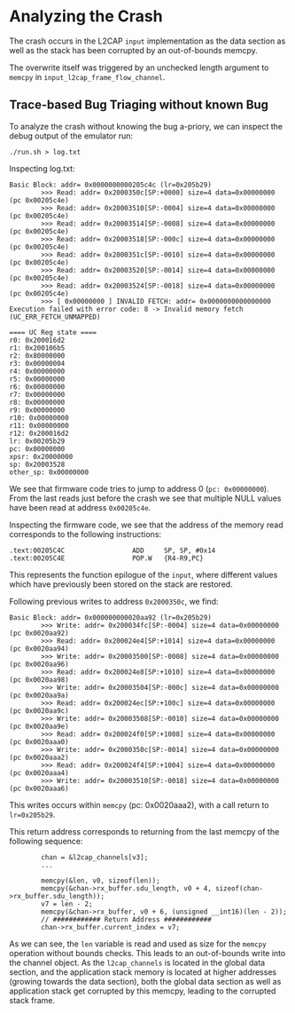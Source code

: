 # Analyzing the Crash
The crash occurs in the L2CAP `input` implementation as the data section as well as the stack has been corrupted by an out-of-bounds memcpy.

The overwrite itself was triggered by an unchecked length argument to `memcpy` in `input_l2cap_frame_flow_channel`.

## Trace-based Bug Triaging without known Bug
To analyze the crash without knowing the bug a-priory, we can inspect the debug output of the emulator run:

```
./run.sh > log.txt
```

Inspecting log.txt:
```
Basic Block: addr= 0x0000000000205c4c (lr=0x205b29)
        >>> Read: addr= 0x2000350c[SP:+0000] size=4 data=0x00000000 (pc 0x00205c4e)
        >>> Read: addr= 0x20003510[SP:-0004] size=4 data=0x00000000 (pc 0x00205c4e)
        >>> Read: addr= 0x20003514[SP:-0008] size=4 data=0x00000000 (pc 0x00205c4e)
        >>> Read: addr= 0x20003518[SP:-000c] size=4 data=0x00000000 (pc 0x00205c4e)
        >>> Read: addr= 0x2000351c[SP:-0010] size=4 data=0x00000000 (pc 0x00205c4e)
        >>> Read: addr= 0x20003520[SP:-0014] size=4 data=0x00000000 (pc 0x00205c4e)
        >>> Read: addr= 0x20003524[SP:-0018] size=4 data=0x00000000 (pc 0x00205c4e)
        >>> [ 0x00000000 ] INVALID FETCH: addr= 0x0000000000000000
Execution failed with error code: 8 -> Invalid memory fetch (UC_ERR_FETCH_UNMAPPED)

==== UC Reg state ====
r0: 0x200016d2
r1: 0x200106b5
r2: 0x80000000
r3: 0x00000004
r4: 0x00000000
r5: 0x00000000
r6: 0x00000000
r7: 0x00000000
r8: 0x00000000
r9: 0x00000000
r10: 0x00000000
r11: 0x00000000
r12: 0x200016d2
lr: 0x00205b29
pc: 0x00000000
xpsr: 0x20000000
sp: 0x20003528
other_sp: 0x00000000
```

We see that firmware code tries to jump to address 0 (`pc: 0x00000000`). From the last reads just before the crash we see that multiple NULL values have been read at address `0x00205c4e`.

Inspecting the firmware code, we see that the address of the memory read corresponds to the following instructions:
```
.text:00205C4C                 ADD     SP, SP, #0x14
.text:00205C4E                 POP.W   {R4-R9,PC}
```
This represents the function epilogue of the `input`, where different values which have previously been stored on the stack are restored. 

Following previous writes to address `0x2000350c`, we find:
```
Basic Block: addr= 0x000000000020aa92 (lr=0x205b29)
        >>> Write: addr= 0x200034fc[SP:-0004] size=4 data=0x00000000 (pc 0x0020aa92)
        >>> Read: addr= 0x200024e4[SP:+1014] size=4 data=0x00000000 (pc 0x0020aa94)
        >>> Write: addr= 0x20003500[SP:-0008] size=4 data=0x00000000 (pc 0x0020aa96)
        >>> Read: addr= 0x200024e8[SP:+1010] size=4 data=0x00000000 (pc 0x0020aa98)
        >>> Write: addr= 0x20003504[SP:-000c] size=4 data=0x00000000 (pc 0x0020aa9a)
        >>> Read: addr= 0x200024ec[SP:+100c] size=4 data=0x00000000 (pc 0x0020aa9c)
        >>> Write: addr= 0x20003508[SP:-0010] size=4 data=0x00000000 (pc 0x0020aa9e)
        >>> Read: addr= 0x200024f0[SP:+1008] size=4 data=0x00000000 (pc 0x0020aaa0)
        >>> Write: addr= 0x2000350c[SP:-0014] size=4 data=0x00000000 (pc 0x0020aaa2)
        >>> Read: addr= 0x200024f4[SP:+1004] size=4 data=0x00000000 (pc 0x0020aaa4)
        >>> Write: addr= 0x20003510[SP:-0018] size=4 data=0x00000000 (pc 0x0020aaa6)
```
This writes occurs within `memcpy` (pc: 0x0020aaa2), with a call return to `lr=0x205b29`. 

This return address corresponds to returning from the last memcpy of the following sequence:

```
        chan = &l2cap_channels[v3];
        ...

        memcpy(&len, v0, sizeof(len));
        memcpy(&chan->rx_buffer.sdu_length, v0 + 4, sizeof(chan->rx_buffer.sdu_length));
        v7 = len - 2;
        memcpy(&chan->rx_buffer, v0 + 6, (unsigned __int16)(len - 2));
        // ############ Return Address ############
        chan->rx_buffer.current_index = v7;
```

As we can see, the `len` variable is read and used as size for the `memcpy` operation without bounds checks. This leads to an out-of-bounds write into the channel object. As the `l2cap_channels` is located in the global data section, and the application stack memory is located at higher addresses (growing towards the data section), both the global data section as well as application stack get corrupted by this memcpy, leading to the corrupted stack frame.